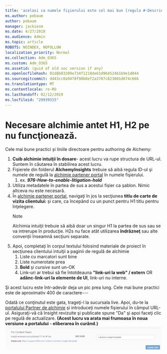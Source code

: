 ```yaml
---
title: 'acelasi ca numele fişierului este cel mai bun [regula #-Descriere]'
ms.author: pebaum
author: pebaum
manager: jackiesm
ms.date: 4/27/2018
ms.audience: Admin
ms.topic: article
ROBOTS: NOINDEX, NOFOLLOW
localization_priority: Normal
ms.collection: Adm_O365
ms.custom: Adm_O365
ms.assetid: (guid of old soc version if any)
ms.openlocfilehash: 01d8b03209e734f1218de61d964524b1b9e1d044
ms.sourcegitcommit: dd43cc0a9470f98b8ef2a3787c823801d674c666
ms.translationtype: MT
ms.contentlocale: ro-RO
ms.lasthandoff: 02/12/2019
ms.locfileid: "29939315"
---
```

# <a name="required-alchemy-header-h1-h2s-dont-work"></a>Necesare alchimie antet H1, H2 pe nu funcţionează.
Cele mai bune practici și liniile directoare pentru authoring de Alchemy:

1. **Cuib alchimie intuiţii în dosare**- acest lucru va rupe structura de URL-ul. Suntem în căutarea în stabilirea acest lucru.
1. Fişierele din folderul **AlchemyInsights** trebuie să aibă regula ID-ul şi numele de regulă la [alchimie partener portal](https://alchemyportal.azurewebsites.net) în numele fişierului.
    1. ex. ***976-How-to-enable-litigation-hold***
1. Utiliza metadatele în partea de sus a acestui fișier ca șablon. Nimic altceva nu este necesară.
1. În [alchimie partener portal](https://alchemyportal.azurewebsites.net), navigaţi în jos la secţiunea **titlu de carte de vizita clientului:** și care, ca începând cu un punct pentru H1 titlu pentru înţelegere. 
    > [!NOTE]
    > Alchimia intuiţii trebuie să aibă doar un singur H1 la partea de sus sau se va intrerupe în producţie. H2s nu face atât utilizarea **îndrăzneţ** sau alte convenții înseamnă secţiuni separate.
1. Apoi, completaţi în corpul textului folosind materiale de proiect în secţiunea clientului intuiţii a paginii de regulă de alchimie
    1. Liste cu marcatori sunt bine
    1. Liste numerotate prea
    1. **Bold** şi *cursive* sunt un-OK
    1. Link-uri ar trebui să fie întotdeauna **"link-uri la web" / extern** OR **adânc-link-uri la elemente de UI**, link-uri nu interne.

Şi acest lucru este într-adevăr deja un pic prea lung. Cele mai bune practici este de aproximativ 400 de caractere---

Odată ce conţinutul este gata, trageţi-l la sucursala live. Apoi, du-te la [portalului Partner de alchimie](https://alchemyportal.azurewebsites.net) şi introduceţi numele fişierului în câmpul URL-ul. Asiguraţi-vă că Insight revizuite şi publicate spune "Da" şi apoi faceţi clic pe regulă de actualizare. **(Acest lucru va arata mai frumoasa în noua versiune a portalului - eliberarea în curând.)** 
 ![url field](media/for-content-team.PNG)

